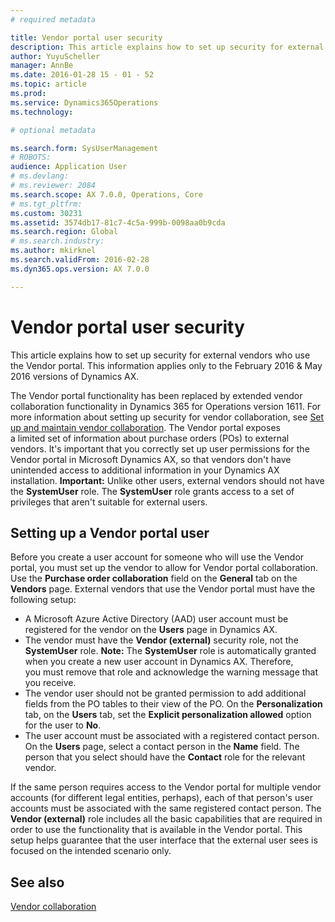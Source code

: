 ```yaml
---
# required metadata

title: Vendor portal user security
description: This article explains how to set up security for external vendors who use the Vendor portal. This information applies only to the February 2016 &amp; May 2016 versions of Dynamics AX.
author: YuyuScheller
manager: AnnBe
ms.date: 2016-01-28 15 - 01 - 52
ms.topic: article
ms.prod: 
ms.service: Dynamics365Operations
ms.technology: 

# optional metadata

ms.search.form: SysUserManagement
# ROBOTS: 
audience: Application User
# ms.devlang: 
# ms.reviewer: 2084
ms.search.scope: AX 7.0.0, Operations, Core
# ms.tgt_pltfrm: 
ms.custom: 30231
ms.assetid: 3574db17-81c7-4c5a-999b-0098aa0b9cda
ms.search.region: Global
# ms.search.industry: 
ms.author: mkirknel
ms.search.validFrom: 2016-02-28
ms.dyn365.ops.version: AX 7.0.0

---
```


# Vendor portal user security

This article explains how to set up security for external vendors who use the Vendor portal. This information applies only to the February 2016 &amp; May 2016 versions of Dynamics AX.

The Vendor portal functionality has been replaced by extended vendor collaboration functionality in Dynamics 365 for Operations version 1611. For more information about setting up security for vendor collaboration, see [Set up and maintain vendor collaboration](set-up-maintain-vendor-collaboration.md). The Vendor portal exposes a limited set of information about purchase orders (POs) to external vendors. It's important that you correctly set up user permissions for the Vendor portal in Microsoft Dynamics AX, so that vendors don't have unintended access to additional information in your Dynamics AX installation. **Important:** Unlike other users, external vendors should not have the **SystemUser** role. The **SystemUser** role grants access to a set of privileges that aren't suitable for external users.

## Setting up a Vendor portal user
Before you create a user account for someone who will use the Vendor portal, you must set up the vendor to allow for Vendor portal collaboration. Use the **Purchase order collaboration** field on the **General** tab on the **Vendors** page. External vendors that use the Vendor portal must have the following setup:

-   A Microsoft Azure Active Directory (AAD) user account must be registered for the vendor on the **Users** page in Dynamics AX.
-   The vendor must have the **Vendor (external)** security role, not the **SystemUser** role. **Note:** The **SystemUser** role is automatically granted when you create a new user account in Dynamics AX. Therefore, you must remove that role and acknowledge the warning message that you receive.
-   The vendor user should not be granted permission to add additional fields from the PO tables to their view of the PO. On the **Personalization** tab, on the **Users** tab, set the **Explicit personalization allowed** option for the user to **No**.
-   The user account must be associated with a registered contact person. On the **Users** page, select a contact person in the **Name** field. The person that you select should have the **Contact** role for the relevant vendor.

If the same person requires access to the Vendor portal for multiple vendor accounts (for different legal entities, perhaps), each of that person's user accounts must be associated with the same registered contact person. The **Vendor (external)** role includes all the basic capabilities that are required in order to use the functionality that is available in the Vendor portal. This setup helps guarantee that the user interface that the external user sees is focused on the intended scenario only.

See also
--------

[Vendor collaboration](collaborate-vendors-vendor-portal.md)

